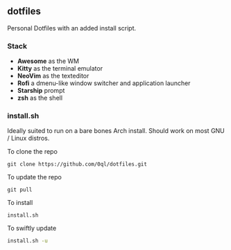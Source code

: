 ## dotfiles
Personal Dotfiles with an added install script.

### Stack

- **Awesome** as the WM
- **Kitty** as the terminal emulator
- **NeoVim** as the texteditor
- **Rofi** a dmenu-like window switcher and application launcher
- **Starship** prompt
- **zsh** as the shell

### install.sh
Ideally suited to run on a bare bones Arch install. Should work on most GNU / Linux distros.

To clone the repo
```
git clone https://github.com/0ql/dotfiles.git
```

To update the repo
```
git pull
```

To install
```
install.sh
```

To swiftly update
```bash
install.sh -u
```

